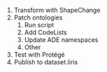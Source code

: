 1. Transform with ShapeChange
2. Patch ontologies
   1. Run script
   2. Add CodeLists
   3. Update ADE namespaces
   4. Other
3. Test with Protégé
4. Publish to dataset.liris